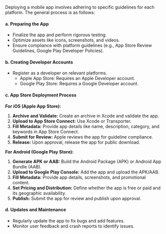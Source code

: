Deploying a mobile app involves adhering to specific guidelines for each platform. The general process is as follows:

#### a. Preparing the App

- Finalize the app and perform rigorous testing.
- Optimize assets like icons, screenshots, and videos.
- Ensure compliance with platform guidelines (e.g., App Store Review Guidelines, Google Play Developer Policies).

#### b. Creating Developer Accounts

- Register as a developer on relevant platforms.
    - Apple App Store: Requires an Apple Developer account.
    - Google Play Store: Requires a Google Developer account.

#### c. App Store Deployment Process

**For iOS (Apple App Store):**

1. **Archive and Validate:** Create an archive in Xcode and validate the app.
2. **Upload to App Store Connect:** Use Xcode or Transporter.
3. **Fill Metadata:** Provide app details like name, description, category, and keywords in App Store Connect.
4. **Submit for Review:** Apple reviews the app for guideline compliance.
5. **Release:** Upon approval, release the app for public download.

**For Android (Google Play Store):**

1. **Generate APK or AAB:** Build the Android Package (APK) or Android App Bundle (AAB).
2. **Upload to Google Play Console:** Add the app and upload the APK/AAB.
3. **Fill Metadata:** Provide app details, screenshots, and promotional content.
4. **Set Pricing and Distribution:** Define whether the app is free or paid and its geographic availability.
5. **Publish:** Submit the app for review and publish upon approval.

#### d. Updates and Maintenance

- Regularly update the app to fix bugs and add features.
- Monitor user feedback and crash reports to identify issues.